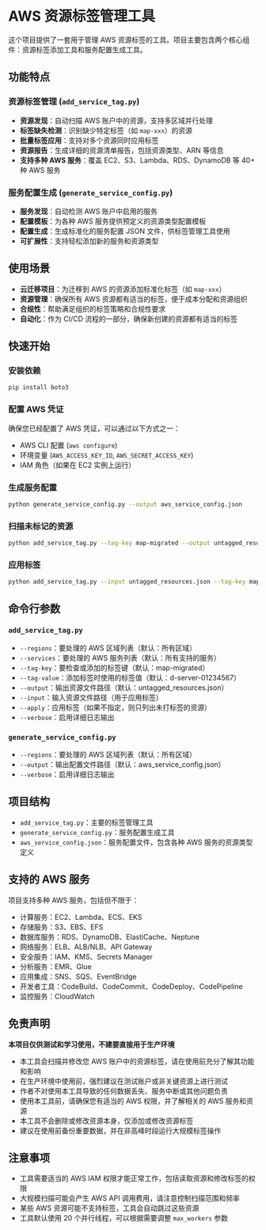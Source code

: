 # AWS 资源标签管理工具

这个项目提供了一套用于管理 AWS 资源标签的工具。项目主要包含两个核心组件：资源标签添加工具和服务配置生成工具。

## 功能特点

### 资源标签管理 (`add_service_tag.py`)

- **资源发现**：自动扫描 AWS 账户中的资源，支持多区域并行处理
- **标签缺失检测**：识别缺少特定标签（如 `map-xxx`）的资源
- **批量标签应用**：支持对多个资源同时应用标签
- **资源报告**：生成详细的资源清单报告，包括资源类型、ARN 等信息
- **支持多种 AWS 服务**：覆盖 EC2、S3、Lambda、RDS、DynamoDB 等 40+ 种 AWS 服务

### 服务配置生成 (`generate_service_config.py`)

- **服务发现**：自动检测 AWS 账户中启用的服务
- **配置模板**：为各种 AWS 服务提供预定义的资源类型配置模板
- **配置生成**：生成标准化的服务配置 JSON 文件，供标签管理工具使用
- **可扩展性**：支持轻松添加新的服务和资源类型

## 使用场景

- **云迁移项目**：为迁移到 AWS 的资源添加标准化标签（如 `map-xxx`）
- **资源管理**：确保所有 AWS 资源都有适当的标签，便于成本分配和资源组织
- **合规性**：帮助满足组织的标签策略和合规性要求
- **自动化**：作为 CI/CD 流程的一部分，确保新创建的资源都有适当的标签

## 快速开始

### 安装依赖

```bash
pip install boto3
```

### 配置 AWS 凭证

确保您已经配置了 AWS 凭证，可以通过以下方式之一：

- AWS CLI 配置 (`aws configure`)
- 环境变量 (`AWS_ACCESS_KEY_ID`, `AWS_SECRET_ACCESS_KEY`)
- IAM 角色（如果在 EC2 实例上运行）

### 生成服务配置

```bash
python generate_service_config.py --output aws_service_config.json
```

### 扫描未标记的资源

```bash
python add_service_tag.py --tag-key map-migrated --output untagged_resources.json
```

### 应用标签

```bash
python add_service_tag.py --input untagged_resources.json --tag-key map-migrated --tag-value d-server-01234567 --apply
```

## 命令行参数

### `add_service_tag.py`

- `--regions`：要处理的 AWS 区域列表（默认：所有区域）
- `--services`：要处理的 AWS 服务列表（默认：所有支持的服务）
- `--tag-key`：要检查或添加的标签键（默认：map-migrated）
- `--tag-value`：添加标签时使用的标签值（默认：d-server-01234567）
- `--output`：输出资源文件路径（默认：untagged_resources.json）
- `--input`：输入资源文件路径（用于应用标签）
- `--apply`：应用标签（如果不指定，则只列出未打标签的资源）
- `--verbose`：启用详细日志输出

### `generate_service_config.py`

- `--regions`：要处理的 AWS 区域列表（默认：所有区域）
- `--output`：输出配置文件路径（默认：aws_service_config.json）
- `--verbose`：启用详细日志输出

## 项目结构

- `add_service_tag.py`：主要的标签管理工具
- `generate_service_config.py`：服务配置生成工具
- `aws_service_config.json`：服务配置文件，包含各种 AWS 服务的资源类型定义

## 支持的 AWS 服务

项目支持多种 AWS 服务，包括但不限于：

- 计算服务：EC2、Lambda、ECS、EKS
- 存储服务：S3、EBS、EFS
- 数据库服务：RDS、DynamoDB、ElastiCache、Neptune
- 网络服务：ELB、ALB/NLB、API Gateway
- 安全服务：IAM、KMS、Secrets Manager
- 分析服务：EMR、Glue
- 应用集成：SNS、SQS、EventBridge
- 开发者工具：CodeBuild、CodeCommit、CodeDeploy、CodePipeline
- 监控服务：CloudWatch


## 免责声明

**本项目仅供测试和学习使用，不建要直接用于生产环境**

- 本工具会扫描并修改您 AWS 账户中的资源标签，请在使用前充分了解其功能和影响
- 在生产环境中使用前，强烈建议在测试账户或非关键资源上进行测试
- 作者不对使用本工具导致的任何数据丢失、服务中断或其他问题负责
- 使用本工具前，请确保您有适当的 AWS 权限，并了解相关的 AWS 服务和资源
- 本工具不会删除或修改资源本身，仅添加或修改资源标签
- 建议在使用前备份重要数据，并在非高峰时段运行大规模标签操作

## 注意事项

- 工具需要适当的 AWS IAM 权限才能正常工作，包括读取资源和修改标签的权限
- 大规模扫描可能会产生 AWS API 调用费用，请注意控制扫描范围和频率
- 某些 AWS 资源可能不支持标签，工具会自动跳过这些资源
- 工具默认使用 20 个并行线程，可以根据需要调整 `max_workers` 参数


